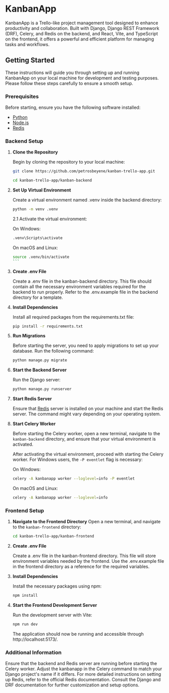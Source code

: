 # KanbanApp

KanbanApp is a Trello-like project management tool designed to enhance productivity and collaboration. Built with Django, Django REST Framework (DRF), Celery, and Redis on the backend, and React, Vite, and TypeScript on the frontend, it offers a powerful and efficient platform for managing tasks and workflows.

## Getting Started
These instructions will guide you through setting up and running KanbanApp on your local machine for development and testing purposes. Please follow these steps carefully to ensure a smooth setup.

### Prerequisites
Before starting, ensure you have the following software installed:

- [Python](https://www.python.org/downloads/)
- [Node.js](https://nodejs.org/en/)
- [Redis](https://redis.io/)

### Backend Setup

1. **Clone the Repository**

    Begin by cloning the repository to your local machine:
    ```bash
    git clone https://github.com/petrosbeyene/kanban-trello-app.git
    ```
    ```bash
    cd kanban-trello-app/kanban-backend
    ```

2. **Set Up Virtual Environment**

    Create a virtual environment named .venv inside the backend directory:
    ```bash
    python -m venv .venv
    ```

    2.1 Activate the virtual environment:

    On Windows: 
    ```bash 
    .venv\Scripts\activate 
    ```

    On macOS and Linux: 
    ````bash 
    source .venv/bin/activate 
    ```
3. **Create .env File**

    Create a .env file in the kanban-backend directory. This file should contain all the necessary environment variables required for the backend to run properly. Refer to the .env.example file in the backend directory for a template.

4. **Install Dependencies**

    Install all required packages from the requirements.txt file:
    ```bash
    pip install -r requirements.txt
    ```

5. **Run Migrations**

    Before starting the server, you need to apply migrations to set up your database. Run the following command:
    ```bash
    python manage.py migrate
    ```

6. **Start the Backend Server**

    Run the Django server:
    ```bash
    python manage.py runserver
    ```

7. **Start Redis Server**

    Ensure that [Redis](https://redis.io/) server is installed on your machine and start the Redis server. The command might vary depending on your operating system.

8. **Start Celery Worker**

    Before starting the Celery worker, open a new terminal, navigate to the `kanban-backend` directory, and ensure that your virtual environment is activated.

    After activating the virtual environment, proceed with starting the Celery worker. For Windows users, the `-P eventlet` flag is necessary:

    On Windows:
    ```bash
    celery -A kanbanapp worker --loglevel=info -P eventlet
    ```
    On macOS and Linux:
    ```bash
    celery -A kanbanapp worker --loglevel=info
    ```


### Frontend Setup

1. **Navigate to the Frontend Directory**
    Open a new terminal, and navigate to the `kanban-frontend` directory:

    ```bash
    cd kanban-trello-app/kanban-frontend
    ```
2. **Create .env File**

    Create a .env file in the kanban-frontend directory. This file will store environment variables needed by the frontend. Use the .env.example file in the frontend directory as a reference for the required variables.

2. **Install Dependencies**

    Install the necessary packages using npm:
    ```bash
    npm install
    ```

3. **Start the Frontend Development Server**

    Run the development server with Vite:
    ```bash
    npm run dev
    ```

    The application should now be running and accessible through http://localhost:5173/.


### Additional Information
Ensure that the backend and Redis server are running before starting the Celery worker.
Adjust the kanbanapp in the Celery command to match your Django project's name if it differs.
For more detailed instructions on setting up Redis, refer to the official Redis documentation.
Consult the Django and DRF documentation for further customization and setup options.